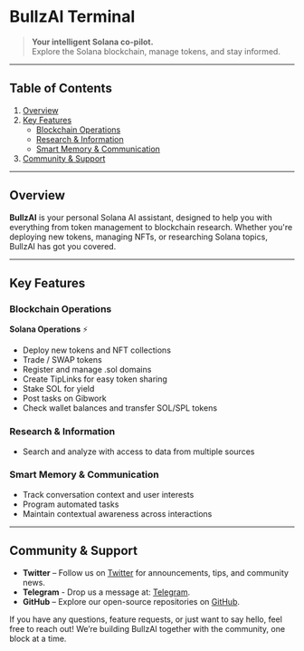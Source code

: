 # BullzAI Terminal

> **Your intelligent Solana co-pilot.**  
> Explore the Solana blockchain, manage tokens, and stay informed.

---

## Table of Contents

1. [Overview](#overview)  
2. [Key Features](#key-features)  
   - [Blockchain Operations](#blockchain-operations)  
   - [Research & Information](#research--information)  
   - [Smart Memory & Communication](#smart-memory--communication)  
3. [Community & Support](#community--support)  

---

## Overview

**BullzAI** is your personal Solana AI assistant, designed to help you with everything from token management to blockchain research. Whether you're deploying new tokens, managing NFTs, or researching Solana topics, BullzAI has got you covered.

---

## Key Features

### Blockchain Operations

**Solana Operations** ⚡
- Deploy new tokens and NFT collections
- Trade / SWAP tokens
- Register and manage .sol domains
- Create TipLinks for easy token sharing
- Stake SOL for yield
- Post tasks on Gibwork
- Check wallet balances and transfer SOL/SPL tokens

### Research & Information
- Search and analyze with access to data from multiple sources
  
### Smart Memory & Communication
- Track conversation context and user interests
- Program automated tasks
- Maintain contextual awareness across interactions

---

## Community & Support

- **Twitter** – Follow us on [Twitter](https://x.com/BullzAIAI) for announcements, tips, and community news.
- **Telegram** - Drop us a message at: [Telegram](https://t.me/BullzAI_ai).
- **GitHub** – Explore our open-source repositories on [GitHub](https://github.com/BullzAI-ai).  

If you have any questions, feature requests, or just want to say hello, feel free to reach out! We’re building BullzAI together with the community, one block at a time.
